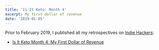 ```yaml
---
title: 'Is It Keto: Month 4'
excerpt: My first dollar of revenue
date: '2019-01-05'
---
```


Prior to February 2019, I published all my retrospectives on [Indie Hackers](https://www.indiehackers.com):

* [Is It Keto Month 4: My First Dollar of Revenue](https://www.indiehackers.com/forum/isitketo-month-4-my-first-dollar-of-revenue-03e572f661)
